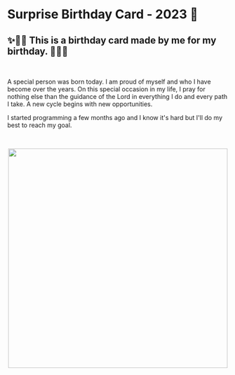 <h1> Surprise Birthday Card - 2023 🧧 </h1>

<h2> ✨🎁🎂 This is a birthday card made by me for my birthday. 🎈🎉🎊 </h2>

<br> 

<p> A special person was born today. I am proud of myself and who I have become over the years. On this special occasion in my life, I pray for nothing else than the guidance of the Lord in everything I do and every path I take. A new cycle begins with new opportunities. </p>

<p> I started programming a few months ago and I know it's hard but I'll do my best to reach my goal. </P>
  

<br> 
 <p align="center">  <img hight="500px" width="500px" src="https://i.pinimg.com/736x/00/67/97/006797173a12d46c9722d2e64dd12010.jpg"> </p>
